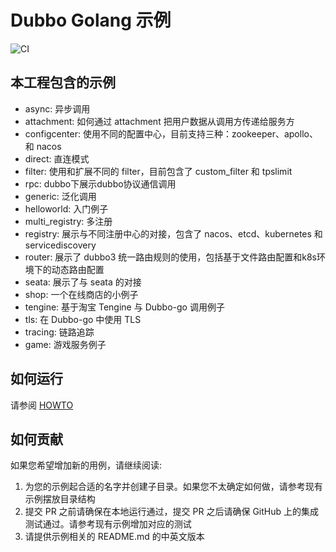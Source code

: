 # Dubbo Golang 示例

![CI](https://github.com/apache/dubbo-go-samples/workflows/CI/badge.svg)

## 本工程包含的示例

* async: 异步调用
* attachment: 如何通过 attachment 把用户数据从调用方传递给服务方
* configcenter: 使用不同的配置中心，目前支持三种：zookeeper、apollo、和 nacos
* direct: 直连模式
* filter: 使用和扩展不同的 filter，目前包含了 custom_filter 和 tpslimit
* rpc: dubbo下展示dubbo协议通信调用
* generic: 泛化调用
* helloworld: 入门例子
* multi_registry: 多注册
* registry: 展示与不同注册中心的对接，包含了 nacos、etcd、kubernetes 和 servicediscovery
* router: 展示了 dubbo3 统一路由规则的使用，包括基于文件路由配置和k8s环境下的动态路由配置
* seata: 展示了与 seata 的对接
* shop: 一个在线商店的小例子
* tengine: 基于淘宝 Tengine 与 Dubbo-go 调用例子
* tls: 在 Dubbo-go 中使用 TLS
* tracing: 链路追踪
* game: 游戏服务例子

## 如何运行

请参阅 [HOWTO](HOWTO_zh.md)

## 如何贡献

如果您希望增加新的用例，请继续阅读:

1. 为您的示例起合适的名字并创建子目录。如果您不太确定如何做，请参考现有示例摆放目录结构
2. 提交 PR 之前请确保在本地运行通过，提交 PR 之后请确保 GitHub 上的集成测试通过。请参考现有示例增加对应的测试
3. 请提供示例相关的 README.md 的中英文版本
